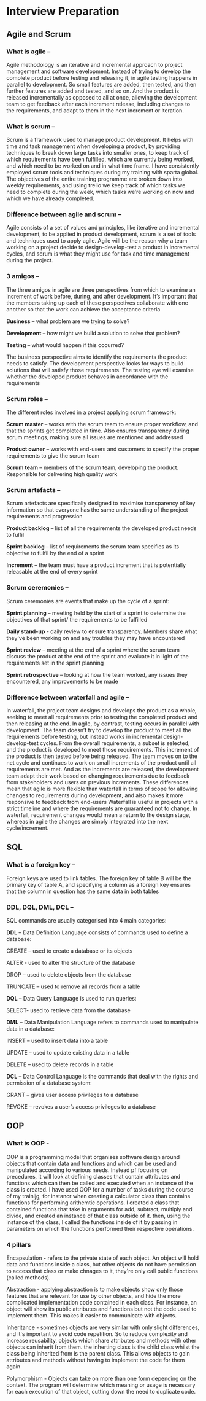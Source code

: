# Interview Preparation

## Agile and Scrum
### What is agile – 
Agile methodology is an iterative and incremental approach to project management and software development. Instead of trying to develop the complete product before testing and releasing it, in agile testing happens in parallel to development. So small features are added, then tested, and then further features are added and tested, and so on. And the product is released incrementally as opposed to all at once, allowing the development team to get feedback after each increment release, including changes to the requirements, and adapt to them in the next increment or iteration.

### What is scrum – 
Scrum is a framework used to manage product development. It helps with time and task management when developing a product, by providing techniques to break down large tasks into smaller ones, to keep track of which requirements have been fulfilled, which are currently being worked, and which need to be worked on and in what time frame. 
I have consistently employed scrum tools and techniques during my training with sparta global. The objectives of the entire training programme are broken down into weekly requirements, and using trello we keep track of which tasks we need to complete during the week, which tasks we’re working on now and which we have already completed. 

### Difference between agile and scrum – 
Agile consists of a set of values and principles, like iterative and incremental development, to be applied in product development, scrum is a set of tools and techniques used to apply agile. Agile will be the reason why a team working on a project decide to design-develop-test a product in incremental cycles, and scrum is what they might use for task and time management during the project.

### 3 amigos – 
The three amigos in agile are three perspectives from which to examine an increment of work before, during, and after development. It’s important that the members taking up each of these perspectives collaborate with one another so that the work can achieve the acceptance criteria

**Business** – what problem are we trying to solve?

**Development** – how might we build a solution to solve that problem?

**Testing** – what would happen if this occurred?

The business perspective aims to identify the requirements the product needs to satisfy. The development perspective looks for ways to build solutions that will satisfy those requirements. The testing eye will examine whether the developed product behaves in accordance with the requirements

### Scrum roles –
The different roles involved in a project applying scrum framework:

**Scrum master** – works with the scrum team to ensure proper workflow, and that the sprints get completed in time. Also ensures transparency during scrum meetings, making sure all issues are mentioned and addressed

**Product owner** – works with end-users and customers to specify the proper requirements to give the scrum team

**Scrum team** – members of the scrum team, developing the product. Responsible for delivering high quality work

### Scrum artefacts –
Scrum artefacts are specifically designed to maximise transparency of key information so that everyone has the same understanding of the project requirements and progression

**Product backlog** – list of all the requirements the developed product needs to fulfil

**Sprint backlog** – list of requirements the scrum team specifies as its objective to fulfil by the end of a sprint

**Increment** – the team must have a product increment that is potentially releasable at the end of every sprint

### Scrum ceremonies – 
Scrum ceremonies are events that make up the cycle of a sprint:

**Sprint planning** – meeting held by the start of a sprint to determine the objectives of that sprint/ the requirements to be fulfilled 

**Daily stand-up** - daily review to ensure transparency. Members share what they've been working on and any troubles they may have encountered

**Sprint review** – meeting at the end of a sprint where the scrum team discuss the product at the end of the sprint and evaluate it in light of the requirements set in the sprint planning

**Sprint retrospective** – looking at how the team worked, any issues they encountered, any improvements to be made

### Difference between waterfall and agile –
In waterfall, the project team designs and develops the product as a whole, seeking to meet all requirements prior to testing the completed product and then releasing at the end. In agile, by contrast, testing occurs in parallel with development. The team doesn’t try to develop the product to meet all the requirements before testing, but instead works in incremental design-develop-test cycles. From the overall requirements, a subset is selected, and the product is developed to meet those requirements. This increment of the product is then tested before being released. The team moves on to the net cycle and continues to work on small increments of the product until all requirements are met. And as the increments are released, the development team adapt their work based on changing requirements due to feedback from stakeholders and users on previous increments. These differences mean that agile is more flexible than waterfall in terms of scope for allowing changes to requirements during development, and also makes it more responsive to feedback from end-users
Waterfall is useful in projects with a strict timeline and where the requirements are guaranteed not to change. In waterfall, requirement changes would mean a return to the design stage, whereas in agile the changes are simply integrated into the next cycle/increment.


## SQL
### What is a foreign key – 
Foreign keys are used to link tables. The foreign key of table B will be the primary key of table A, and specifying a column as a foreign key ensures that the column in question has the same data in both tables

### DDL, DQL, DML, DCL –
SQL commands are usually categorised into 4 main categories:

**DDL** – Data Definition Language consists of commands used to define a database:

CREATE – used to create a database or its objects

ALTER - used to alter the structure of the database

DROP – used to delete objects from the database

TRUNCATE – used to remove all records from a table


**DQL** – Data Query Language is used to run queries:

SELECT- used to retrieve data from the database


**DML** – Data Manipulation Language refers to commands used to manipulate data in a database:

INSERT – used to insert data into a table

UPDATE – used to update existing data in a table

DELETE – used to delete records in a table


**DCL** – Data Control Language is the commands that deal with the rights and permission of a database system:

GRANT – gives user access privileges to a database

REVOKE – revokes a user’s access privileges to a database


## OOP
### What is OOP - 
OOP is a programming model that organises software design around objects that contain data and functions and which can be used and manipulated according to various needs. Instead pf focusing on precedures, it will look at defining classes that contain attributes and functions which can then be called and executed when an instance of the class is created. I have used OOP for a number of tasks during the course of my trainijg, for instancr when creating a calculator class than contains functions for performing arithemtic operations. I created a class that contained functions that take in arguments for add, subtract, multiply and divide, and created an instance of that class outside of it. then, using the instance of the class, I called the functions inside of it by passing in parameters on which the functions performed their respective operations.

### 4 pillars
Encapsulation - refers to the private state of each object. An object will hold data and functions inside a class, but other objects do not have permission to access that class or make chnages to it, they're only call public functions (called methods).

Abstraction - applying abstraction is to make objects show only those features that are relevant for use by other objects, and hide the more complicated implementation code contained in each class. For instance, an object will show its public attributes and functions but not the code used to implement them. This makes it easier to communicate with objects.

Inheritance - sometimes objects are very similar with only slight differences, and it's important to avoid code repetition. So to reduce complexity and increase reusability, objects which share attributes and methods with other objects can inherit from them. the inherting class is the child class whilst the class being inherited from is the parent class. This allows objects to gain attributes and methods without having to implement the code for them again

Polymorphism - Objects can take on more than one form depending on the context. The program will determine which meaning or usage is necessary for each execution of that object, cutting down the need to duplicate code.





